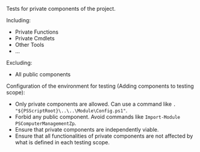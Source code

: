 Tests for private components of the project.

Including:

- Private Functions
- Private Cmdlets
- Other Tools
- ...

Excluding:
- All public components

Configuration of the environment for testing (Adding components to testing scope):
- Only private components are allowed. Can use a command like `. "${PSScriptRoot}\..\..\Module\Config.ps1"`.
- Forbid any public component. Avoid commands like `Import-Module PSComputerManagementZp`.
- Ensure that private components are independently viable.
- Ensure that all functionalities of private components are not affected by what is defined in each testing scope.
 